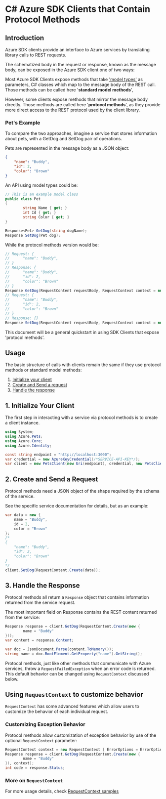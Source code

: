 # C# Azure SDK Clients that Contain Protocol Methods

## Introduction

Azure SDK clients provide an interface to Azure services by translating library calls to REST requests.

The schematized body in the request or response, known as the message body, can be exposed in the Azure SDK client one of two ways:

Most Azure SDK Clients expose methods that take ['model types'](https://azure.github.io/azure-sdk/dotnet_introduction.html#dotnet-model-types) as parameters, C# classes which map to the message body of the REST call. Those methods can be called here '**standard model methods**',

However, some clients expose methods that mirror the message body directly. Those methods are called here '**protocol methods**', as they provide more direct access to the REST protocol used by the client library.

### Pet's Example

To compare the two approaches, imagine a service that stores information about pets, with a GetDog and SetDog pair of operations.

Pets are represented in the message body as a JSON object:

```json
{
    "name": "Buddy",
    "id": 2,
    "color": "Brown"
}
```

An API using model types could be:

```csharp
// This is an example model class
public class Pet
{
        string Name { get; }
        int Id { get; }
        string Color { get; }
}

Response<Pet> GetDog(string dogName);
Response SetDog(Pet dog);
```

While the protocol methods version would be:

```csharp
// Request: {
//      "name": "Buddy",
// }
// Response: {
//      "name": "Buddy",
//      "id": 2,
//      "color": "Brown"
// }
Response GetDog(RequestContent requestBody, RequestContext context = null);
// Request: {
//      "name": "Buddy",
//      "id": 2,
//      "color": "Brown"
// }
// Response: {}
Response SetDog(RequestContent requestBody, RequestContext context = null);
```

This document will be a general quickstart in using SDK Clients that expose 'protocol methods'.

## Usage

The basic structure of calls with clients remain the same if they use protocol methods or standard model methods:

1. [Initialize your client](#1-initialize-your-client "Initialize Your Client")
2. [Create and Send a request](#2-create-and-send-a-request "Create and Send a Request")
3. [Handle the response](#3-handle-the-response "Handle the Response")

## 1. Initialize Your Client

The first step in interacting with a service via protocol methods is to create a client instance.

```csharp
using System;
using Azure.Pets;
using Azure.Core;
using Azure.Identity;

const string endpoint = "http://localhost:3000";
var credential = new AzureKeyCredential(/*SERVICE-API-KEY*/);
var client = new PetsClient(new Uri(endpoint), credential, new PetsClientOptions());
```

## 2. Create and Send a Request

Protocol methods need a JSON object of the shape required by the schema of the service.

See the specific service documentation for details, but as an example:

```csharp
var data = new {
    name = "Buddy",
    id = 2,
    color = "Brown"
};
/*
{
    "name": "Buddy",
    "id": 2,
    "color": "Brown"
}
*/
client.SetDog(RequestContent.Create(data));
```

## 3. Handle the Response

Protocol methods all return a `Response` object that contains information returned from the service request.

The most important field on Response contains the REST content returned from the service:

```csharp
Response response = client.GetDog(RequestContent.Create(new {
        name = "Buddy"
}));
var content = response.Content;

var doc = JsonDocument.Parse(content.ToMemory());
string name = doc.RootElement.GetProperty("name").GetString();
```

Protocol methods, just like other methods that communicate with Azure services, throw a `RequestFailedException` when an error code is returned. This default behavior can be changed using `RequestContext` discussed below.

## Using `RequestContext` to customize behavior

`RequestContext` has some advanced features which allow users to customize the behavior of each individual request.

### Customizing Exception Behavior

Protocol methods allow customization of exception behavior by use of the optional `RequestContext` parameter:

```csharp
RequestContext context = new RequestContext { ErrorOptions = ErrorOptions.NoThrow };
Response response = client.GetDog(RequestContent.Create(new {
        name = "Buddy"
}), context);
int code = response.Status;
```

### More on `RequestContext`

For more usage details, check [RequestContext samples](https://github.com/Azure/azure-sdk-for-net/blob/main/sdk/core/Azure.Core/samples/RequestContext.md)
